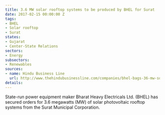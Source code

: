 ```yaml
---
title: 3.6 MW solar rooftop systems to be produced by BHEL for Surat
date: 2017-02-15 00:00:00 Z
tags:
- BHEL
- Solar rooftop
- Surat
states:
- Gujarat
- Center-State Relations
sectors:
- Energy
subsectors:
- Renewables
sources:
- name: Hindu Business Line
  url: http://www.thehindubusinessline.com/companies/bhel-bags-36-mw-solar-rooftop-order-from-surat-municipal-corp/article9524167.ece
details: 
---
```


State-run power equipment maker Bharat Heavy Electricals Ltd. (BHEL) has secured orders for 3.6 megawatts (MW) of solar photovoltaic rooftop systems from the Surat Municipal Corporation.
